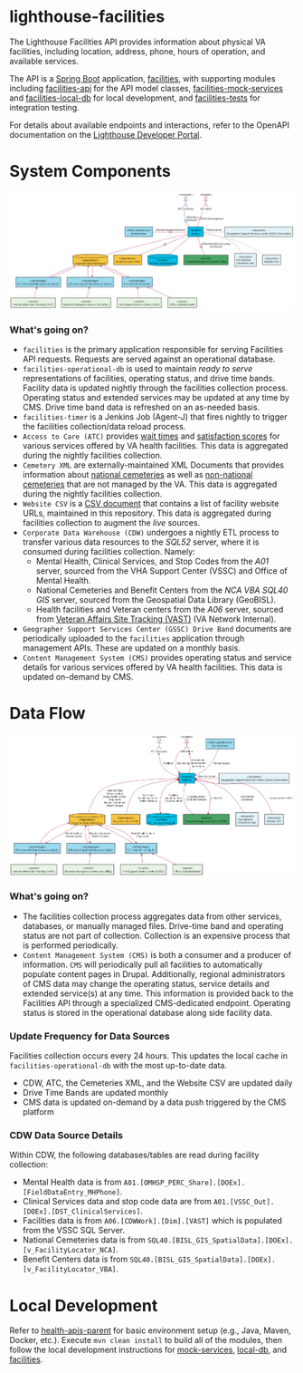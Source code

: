 # lighthouse-facilities

The Lighthouse Facilities API provides information about physical VA facilities, including
location, address, phone, hours of operation, and available services.

The API is a [Spring Boot](https://spring.io/projects/spring-boot)
application, [facilities](facilities/README.md),
with supporting modules including
[facilities-api](facilities-api/README.md) for the API model classes,
[facilities-mock-services](facilities-mock-services/README.md) and
[facilities-local-db](facilities-local-db/README.md) for local development, and
[facilities-tests](facilities-tests/README.md)
for integration testing.

For details about available endpoints and interactions, refer to the
OpenAPI documentation on the
[Lighthouse Developer Portal](https://developer.va.gov/explore/facilities/docs/facilities).

# System Components
![System Components](src/plantuml/system-components.png)

### What's going on?
* `facilities` is the primary application responsible for serving Facilities API requests.
  Requests are served against an operational database.
* `facilities-operational-db` is used to maintain _ready to serve_ representations of
  facilities, operating status, and drive time bands. Facility data is updated nightly
  through the facilities collection process.
  Operating status and extended services may be updated at any time by CMS.
  Drive time band data is refreshed on an as-needed basis.
* `facilities-timer` is a Jenkins Job (Agent-J) that fires nightly to trigger the facilities
  collection/data reload process.
* `Access to Care (ATC)` provides
  [wait times](https://www.accesstocare.va.gov/atcapis/v1.1/patientwaittimes) and
  [satisfaction scores](https://www.accesstopwt.va.gov/Shep/getRawData?location=*)
  for various services offered by VA health facilities.
  This data is aggregated during the nightly facilities collection.
* `Cemetery XML` are externally-maintained XML Documents that provides information about [national cemeteries](https://www.cem.va.gov/cems/national.xml)
  as well as [non-national cemeteries](https://www.cem.va.gov/cems/cems.xml) that are not managed by the VA.
  This data is aggregated during the nightly facilities collection.
* `Website CSV` is a
  [CSV document](facilities/src/main/resources/websites.csv) that contains a list
  of facility website URLs, maintained in this repository.
  This data is aggregated during facilities collection to augment the _live_ sources.
* `Corporate Data Warehouse (CDW)` undergoes a nightly ETL process to transfer various data resources to the _SQL52_ server, where it is consumed during facilities collection. Namely:
    - Mental Health, Clinical Services, and Stop Codes from the _A01_ server, sourced from the VHA Support Center (VSSC) and Office of Mental Health.
    - National Cemeteries and Benefit Centers from the _NCA VBA SQL40 GIS_ server, sourced from the  Geospatial Data Library (GeoBISL).
    - Health facilities and Veteran centers from the _A06_ server, sourced from [Veteran Affairs Site Tracking (VAST)](https://reports.vssc.med.va.gov/ReportServer/Pages/ReportViewer.aspx?%2fApps%2fVAST%2fProduction%2fVAST_Snapshot_2&rs:Command=Render) (VA Network Internal).
* `Geographer Support Services Center (GSSC) Drive Band` documents are periodically uploaded to the `facilities`
  application through management APIs.  These are updated on a monthly basis.
* `Content Management System (CMS)` provides operating status and service details for various services offered by VA health facilities. This data is updated on-demand by CMS.

# Data Flow
![Data Flow](src/plantuml/data-flow.png)

### What's going on?
* The facilities collection process aggregates data from other services, databases, or manually managed
  files. Drive-time band and operating status are not part of collection.
  Collection is an expensive process that is performed periodically.
* `Content Management System (CMS)` is both a consumer and a producer of information. `CMS` will periodically pull all
  facilities to automatically populate content pages in Drupal.
  Additionally, regional administrators of CMS data may change the operating status, service details and extended service(s) at any time.
  This information is provided back to the Facilities API through a specialized CMS-dedicated
  endpoint. Operating status is stored in the operational database along side facility data.

### Update Frequency for Data Sources
Facilities collection occurs every 24 hours. This updates the local cache in `facilities-operational-db` with the most up-to-date data.
* CDW, ATC, the Cemeteries XML, and the Website CSV are updated daily
* Drive Time Bands are updated monthly
* CMS data is updated on-demand by a data push triggered by the CMS platform

### CDW Data Source Details
Within CDW, the following databases/tables are read during facility collection:
* Mental Health data is from `A01.[OMHSP_PERC_Share].[DOEx].[FieldDataEntry_MHPhone]`.
* Clinical Services data and stop code data are from `A01.[VSSC_Out].[DOEx].[DST_ClinicalServices]`.
* Facilities data is from `A06.[CDWWork].[Dim].[VAST]` which is populated from the VSSC SQL Server.
* National Cemeteries data is from `SQL40.[BISL_GIS_SpatialData].[DOEx].[v_FacilityLocator_NCA]`.
* Benefit Centers data is from `SQL40.[BISL_GIS_SpatialData].[DOEx].[v_FacilityLocator_VBA]`.


# Local Development

Refer to [health-apis-parent](https://github.com/department-of-veterans-affairs/health-apis-parent)
for basic environment setup (e.g., Java, Maven, Docker, etc.).
Execute `mvn clean install` to build all of the modules, then follow the local development
instructions for [mock-services](facilities-mock-services/README.md#local-development),
[local-db](facilities-local-db/README.md#local-development),
and [facilities](facilities/README.md#local-development).
